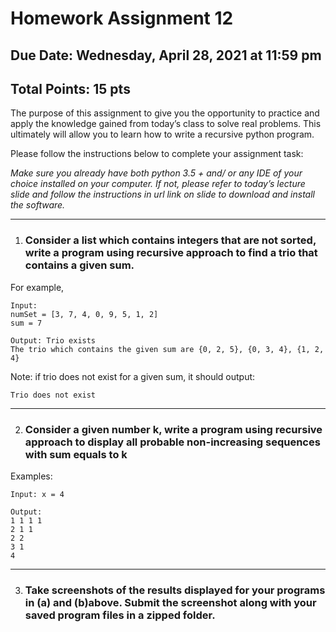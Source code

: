 # Homework Assignment 12
## Due Date: Wednesday, April 28, 2021 at 11:59 pm
## Total Points: 15 pts

The purpose of this assignment to give you the opportunity to practice and apply the knowledge gained from today’s class to solve real problems. This ultimately will allow you to learn how to write a recursive python program.

Please follow the instructions below to complete your assignment task:

*Make sure you already have both python 3.5 + and/ or any IDE of your choice installed on your computer. If not, please refer to today’s lecture slide and follow the instructions in url link on slide to download and install the software.*
<hr>

1. ### Consider a list which contains integers that are not sorted, write a program using recursive approach to find a trio that contains a given sum.

For example,

    Input:
    numSet = [3, 7, 4, 0, 9, 5, 1, 2]
    sum = 7

    Output: Trio exists
    The trio which contains the given sum are {0, 2, 5}, {0, 3, 4}, {1, 2, 4}

Note: if trio does not exist for a given sum, it should output:

    Trio does not exist

<hr>

2. ### Consider a given number k, write a program using recursive approach to display all probable non-increasing sequences with sum equals to k

Examples:

    Input: x = 4

    Output:
    1 1 1 1
    2 1 1
    2 2 
    3 1 
    4
<hr>

3. ### Take screenshots of the results displayed for your programs in (a) and (b)above. Submit the screenshot along with your saved program files in a zipped folder.

